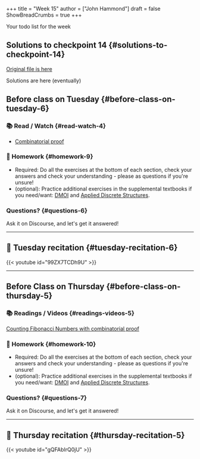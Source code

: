 +++
title = "Week 15"
author = ["John Hammond"]
draft = false
ShowBreadCrumbs = true
+++

Your todo list for the week
<!--more-->


## Solutions to checkpoint 14 {#solutions-to-checkpoint-14}

[Original file is here](https://nextcloud.math.wichita.edu/index.php/s/QYtKMgzQS2oyy7E)

Solutions are here (eventually)


## Before class on Tuesday {#before-class-on-tuesday-6}


### 📚 Read / Watch {#read-watch-4}

-   [Combinatorial
    proof](https://www.math.wichita.edu/discrete-book/section-counting-binomial.html)


### 📝 Homework {#homework-9}

-   Required: Do all the exercises at the bottom of each section, check
    your answers and check your understanding - please as questions if
    you're unsure!
-   (optional): Practice additional exercises in the supplemental
    textbooks if you need/want:
    [DMOI](http://discrete.openmathbooks.org/dmoi3/) and
    [Applied
    Discrete Structures](http://faculty.uml.edu/klevasseur/ads/index-ads.html).


### Questions? {#questions-6}

Ask it on Discourse, and let's get it answered!

---


## 🎥 Tuesday recitation {#tuesday-recitation-6}

{{< youtube id="99ZX7TCDh9U" >}}

---


## Before Class on Thursday {#before-class-on-thursday-5}


### 📚 Readings / Videos {#readings-videos-5}

[Counting Fibonacci Numbers with combinatorial proof](https://www.math.wichita.edu/discrete-book/section-counting-fib.html)


### 📝 Homework {#homework-10}

-   Required: Do all the exercises at the bottom of each section, check
    your answers and check your understanding - please as questions if
    you're unsure!
-   (optional): Practice additional exercises in the supplemental
    textbooks if you need/want:
    [DMOI](http://discrete.openmathbooks.org/dmoi3/) and
    [Applied
    Discrete Structures](http://faculty.uml.edu/klevasseur/ads/index-ads.html).


### Questions? {#questions-7}

Ask it on Discourse, and let's get it answered!

---


## 🎥 Thursday recitation {#thursday-recitation-5}

{{< youtube id="gQFAbIrQ0jU" >}}

